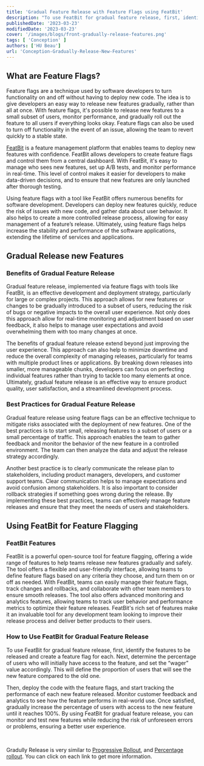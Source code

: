 ```yaml
---
title: 'Gradual Feature Release with Feature Flags using FeatBit'
description: "To use FeatBit for gradual feature release, first, identify the features to be released and create a feature flag for each. Next, determine the percentage of users who will initially have access to the feature, and set the “wager” value accordingly. This will define the proportion of users that will see the new feature compared to the old one. "
publishedDate: '2023-03-23'
modifiedDate: '2023-03-23'
cover: '/images/blogs/front-gradually-release-features.png'
tags: [ 'Conception' ]
authors: ['HU Beau']
url: 'Conception-Gradually-Release-New-Features'
---
```


## What are Feature Flags?

Feature flags are a technique used by software developers to turn functionality on and off without having to deploy new code. The idea is to give developers an easy way to release new features gradually, rather than all at once. With feature flags, it's possible to release new features to a small subset of users, monitor performance, and gradually roll out the feature to all users if everything looks okay. Feature flags can also be used to turn off functionality in the event of an issue, allowing the team to revert quickly to a stable state.  

[FeatBit](https://www.featbit.co) is a feature management platform that enables teams to deploy new features with confidence. FeatBit allows developers to create feature flags and control them from a central dashboard. With FeatBit, it's easy to manage who sees new features, set up A/B tests, and monitor performance in real-time. This level of control makes it easier for developers to make data-driven decisions, and to ensure that new features are only launched after thorough testing.

Using feature flags with a tool like FeatBit offers numerous benefits for software development. Developers can deploy new features quickly, reduce the risk of issues with new code, and gather data about user behavior. It also helps to create a more controlled release process, allowing for easy management of a feature’s release. Ultimately, using feature flags helps increase the stability and performance of the software applications, extending the lifetime of services and applications.

## Gradual Release new Features

### Benefits of Gradual Feature Release

Gradual feature release, implemented via feature flags with tools like FeatBit, is an effective development and deployment strategy, particularly for large or complex projects. This approach allows for new features or changes to be gradually introduced to a subset of users, reducing the risk of bugs or negative impacts to the overall user experience. Not only does this approach allow for real-time monitoring and adjustment based on user feedback, it also helps to manage user expectations and avoid overwhelming them with too many changes at once.   

The benefits of gradual feature release extend beyond just improving the user experience. This approach can also help to minimize downtime and reduce the overall complexity of managing releases, particularly for teams with multiple product lines or applications. By breaking down releases into smaller, more manageable chunks, developers can focus on perfecting individual features rather than trying to tackle too many elements at once. Ultimately, gradual feature release is an effective way to ensure product quality, user satisfaction, and a streamlined development process.

### Best Practices for Gradual Feature Release

Gradual feature release using feature flags can be an effective technique to mitigate risks associated with the deployment of new features. One of the best practices is to start small, releasing features to a subset of users or a small percentage of traffic. This approach enables the team to gather feedback and monitor the behavior of the new feature in a controlled environment. The team can then analyze the data and adjust the release strategy accordingly.

Another best practice is to clearly communicate the release plan to stakeholders, including product managers, developers, and customer support teams. Clear communication helps to manage expectations and avoid confusion among stakeholders. It is also important to consider rollback strategies if something goes wrong during the release. By implementing these best practices, teams can effectively manage feature releases and ensure that they meet the needs of users and stakeholders.

## Using FeatBit for Feature Flagging

### FeatBit Features

FeatBit is a powerful open-source tool for feature flagging, offering a wide range of features to help teams release new features gradually and safely. The tool offers a flexible and user-friendly interface, allowing teams to define feature flags based on any criteria they choose, and turn them on or off as needed. With FeatBit, teams can easily manage their feature flags, track changes and rollbacks, and collaborate with other team members to ensure smooth releases. The tool also offers advanced monitoring and analytics features, allowing teams to track user behavior and performance metrics to optimize their feature releases. FeatBit's rich set of features make it an invaluable tool for any development team looking to improve their release process and deliver better products to their users.

### How to Use FeatBit for Gradual Feature Release

To use FeatBit for gradual feature release, first, identify the features to be released and create a feature flag for each. Next, determine the percentage of users who will initially have access to the feature, and set the “wager” value accordingly. This will define the proportion of users that will see the new feature compared to the old one. 

Then, deploy the code with the feature flags, and start tracking the performance of each new feature released. Monitor customer feedback and analytics to see how the feature performs in real-world use. Once satisfied, gradually increase the percentage of users with access to the new feature until it reaches 100%. By using FeatBit for gradual feature release, you can monitor and test new features while reducing the risk of unforeseen errors or problems, ensuring a better user experience.

<br/>

Gradully Release is very similar to [Progressive Rollout](https://www.featbit.co/blogs/Conception-Progressively-Rollout-Feature), and [Percentage rollout](https://www.featbit.co/blogs/Conception-Percentage-Rollout-Modern-Software-Development). You can click on each link to get more information.